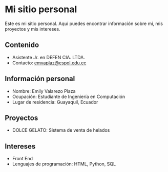 # Mi sitio personal
Este es mi sitio personal. Aquí puedes encontrar información sobre mí, mis
proyectos y mis intereses.
## Contenido
* Asistente Jr. en DEFEN CIA. LTDA.
* Contacto: emvaplaz@espol.edu.ec
## Información personal
* Nombre: Emily Valarezo Plaza
* Ocupación: Estudiante de Ingeniería en Computación
* Lugar de residencia: Guayaquil, Ecuador
## Proyectos
* DOLCE GELATO: Sistema de venta de helados
## Intereses
* Front End
* Lenguajes de programación: HTML, Python, SQL

